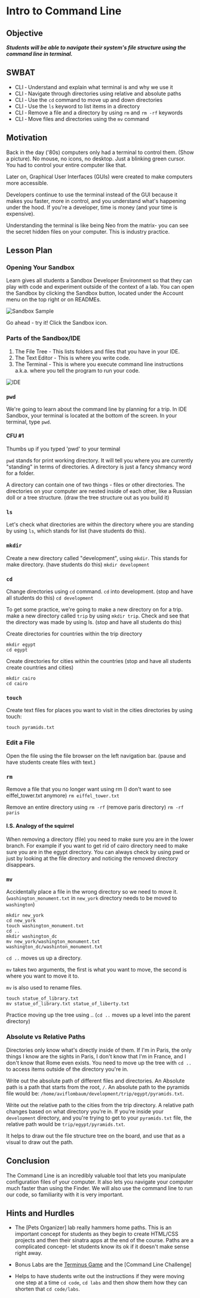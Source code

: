 # Intro to Command Line

## Objective

***Students will be able to navigate their system's file structure using the command line in terminal.***

## SWBAT

+ CLI ‐ Understand and explain what terminal is and why we use it
+ CLI ‐ Navigate through directories using relative and absolute paths
+ CLI ‐ Use the `cd` command to move up and down directories
+ CLI ‐ Use the `ls` keyword to list items in a directory
+ CLI ‐ Remove a file and a directory by using `rm` and `rm ‐rf` keywords
+ CLI ‐ Move files and directories using the `mv` command

## Motivation

Back in the day ('80s) computers only had a terminal to control them. (Show a picture). No mouse, no icons, no desktop. Just a blinking green cursor. You had to control your entire computer like that.

Later on, Graphical User Interfaces (GUIs) were created to make computers more accessible.

Developers continue to use the terminal instead of the GUI because it makes you faster, more in control, and you understand what's happening under the hood. If you're a developer, time is money (and your time is expensive).

Understanding the terminal is like being Neo from the matrix- you can see the secret hidden files on your computer. This is industry practice.

## Lesson Plan 

### Opening Your Sandbox

Learn gives all students a Sandbox Developer Environment so that they can play with code and experiment outside of the context of a lab. You can open the Sandbox by clicking the Sandbox button, located under the Account menu on the top right or on READMEs.

![Sandbox Sample](https://cl.ly/r3jq/Image%202018-04-21%20at%205.52.31%20PM.png)

Go ahead - try it! Click the Sandbox icon.

### Parts of the Sandbox/IDE

1. The File Tree - This lists folders and files that you have in your IDE.
1. The Text Editor - This is where you write code.
1. The Terminal - This is where you execute command line instructions a.k.a. where you tell the program to run your code. 

![IDE](https://cl.ly/r3tL/Image%202018-04-21%20at%205.55.12%20PM.png)

### `pwd`

We're going to learn about the command line by planning for a trip. In IDE Sandbox, your terminal is located at the bottom of the screen. In your terminal, type `pwd`.

#### CFU #1
Thumbs up if you typed 'pwd' to your terminal 

`pwd` stands for print working directory. It will tell you where you are currently "standing" in terms of directories. A directory is just a fancy shmancy word for a folder.

A directory can contain one of two things - files or other directories. The directories on your computer are nested inside of each other, like a Russian doll or a tree structure. (draw the tree structure out as you build it)

### `ls`

Let's check what directories are within the directory where you are standing by using `ls`, which stands for list (have students do this).

### `mkdir`

Create a new directory called "development", using `mkdir`. This stands for make directory. (have students do this) `mkdir development`

### `cd`

Change directories using `cd` command. `cd` into development. (stop and have all students do this) `cd development`

To get some practice, we're going to make a new directory on for a trip. make a new directory called `trip` by using `mkdir trip`. Check and see that the directory was made by using ls. (stop and have all students do this)

Create directories for countries within the trip directory

```
mkdir egypt
cd egypt
```

Create directories for cities within the countries (stop and have all students create countries and cities)

```
mkdir cairo
cd cairo
```

### `touch`

Create text files for places you want to visit in the cities directories by using touch:

```
touch pyramids.txt
```

### Edit a File

Open the file using the file browser on the left navigation bar. (pause and have students create files with text.)

### `rm`

Remove a file that you no longer want using rm (I don't want to see eiffel_tower.txt anymore) `rm eiffel_tower.txt`

Remove an entire directory using `rm -rf` (remove paris directory) `rm -rf paris`

#### I.S. Analogy of the squirrel
When removing a directory (file) you need to make sure you are in the lower branch. For example if you want to get rid of cairo directory need to make sure you are in the egypt directory. You can always check by using pwd or just by looking at the file directory and noticing the removed directory disappears. 

### `mv`

Accidentally place a file in the wrong directory so we need to move it. (`washington_monument.txt` in `new_york` directory needs to be moved to `washington`)

```
mkdir new_york
cd new_york
touch washington_monument.txt
cd ..
mkdir washington_dc
mv new_york/washington_monument.txt washington_dc/washinton_monument.txt
```

`cd ..` moves us up a directory.

`mv` takes two arguments, the first is what you want to move, the second is where you want to move it to.

`mv` is also used to rename files.

```
touch statue_of_library.txt
mv statue_of_library.txt statue_of_liberty.txt
```

Practice moving up the tree using .. (`cd ..` moves up a level into the parent directory)

### Absolute vs Relative Paths

Directories only know what's directly inside of them. If I'm in Paris, the only things I know are the sights in Paris, I don't know that I'm in France, and I don't know that Rome even exists. You need to move up the tree with `cd ..` to access items outside of the directory you're in. 

Write out the absolute path of different files and directories. An Absolute path is a path that starts from the root, `/`. An absolute path to the pyramids file would be: `/home/aviflombaum/development/trip/egypt/pyramids.txt`.

Write out the relative path to the cities from the trip directory. A relative path changes based on what directory you're in. If you're inside your `development` directory, and you're trying to get to your `pyramids.txt` file, the relative path would be `trip/egypt/pyramids.txt`.

It helps to draw out the file structure tree on the board, and use that as a visual to draw out the path.

## Conclusion 

The Command Line is an incredibly valuable tool that lets you manipulate configuration files of your computer. It also lets you navigate your computer much faster than using the Finder. We will also use the command line to run our code, so familiarity with it is very important.

## Hints and Hurdles

+ The [Pets Organizer]<!-- (https://github.com/learn-co-curriculum/kwk-l1-find-missing-pet) --> lab really hammers home paths. This is an important concept for students as they begin to create HTML/CSS projects and then their sinatra apps at the end of the course. Paths are a complicated concept- let students know its ok if it doesn't make sense right away.

+ Bonus Labs are the [Terminus Game](https://github.com/learn-co-curriculum/kwk-l1-cli-stayfresh) and the [Command Line Challenge]<!-- (https://github.com/learn-co-curriculum/kwk-l1-advanced-cli) -->

+ Helps to have students write out the instructions if they were moving one step at a time `cd code`, `cd labs` and then show them how they can shorten that `cd code/labs`.
